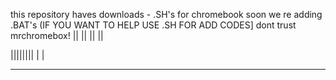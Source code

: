 this repository haves downloads - .SH's for chromebook soon we re adding .BAT's (IF YOU WANT TO HELP USE .SH FOR ADD CODES] dont trust mrchromebox!
 || ||
 || ||

||||||||
|      |
 ******
